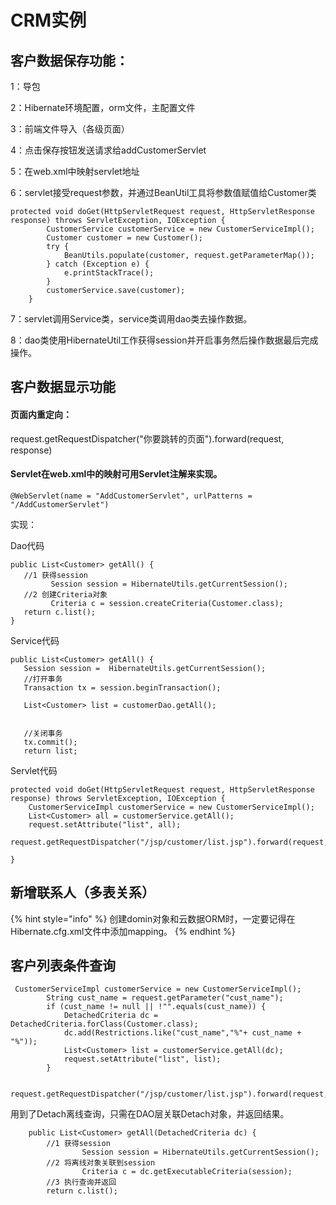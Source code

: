 # CRM实例

## 客户数据保存功能：

1：导包

2：Hibernate环境配置，orm文件，主配置文件

3：前端文件导入（各级页面）

4：点击保存按钮发送请求给addCustomerServlet

5：在web.xml中映射servlet地址

6：servlet接受request参数，并通过BeanUtil工具将参数值赋值给Customer类

```text
protected void doGet(HttpServletRequest request, HttpServletResponse response) throws ServletException, IOException {
        CustomerService customerService = new CustomerServiceImpl();
        Customer customer = new Customer();
        try {
            BeanUtils.populate(customer, request.getParameterMap());
        } catch (Exception e) {
            e.printStackTrace();
        }
        customerService.save(customer);
    }
```

7：servlet调用Service类，service类调用dao类去操作数据。

8：dao类使用HibernateUtil工作获得session并开启事务然后操作数据最后完成操作。

## 客户数据显示功能

#### 页面内重定向：

request.getRequestDispatcher\("你要跳转的页面"\).forward\(request, response\)

#### Servlet在web.xml中的映射可用Servlet注解来实现。

```text
@WebServlet(name = "AddCustomerServlet", urlPatterns = "/AddCustomerServlet")
```

  
实现：

Dao代码

```text
public List<Customer> getAll() {
   //1 获得session
         Session session = HibernateUtils.getCurrentSession();
   //2 创建Criteria对象
         Criteria c = session.createCriteria(Customer.class);
   return c.list();
}
```

 Service代码

```text
public List<Customer> getAll() {
   Session session =  HibernateUtils.getCurrentSession();
   //打开事务
   Transaction tx = session.beginTransaction();
   
   List<Customer> list = customerDao.getAll();
   
   
   //关闭事务
   tx.commit();
   return list;
```

 Servlet代码

```text
protected void doGet(HttpServletRequest request, HttpServletResponse response) throws ServletException, IOException {
    CustomerServiceImpl customerService = new CustomerServiceImpl();
    List<Customer> all = customerService.getAll();
    request.setAttribute("list", all);
    request.getRequestDispatcher("/jsp/customer/list.jsp").forward(request,response);

}
```

## 新增联系人（多表关系）

{% hint style="info" %}
创建domin对象和云数据ORM时，一定要记得在Hibernate.cfg.xml文件中添加mapping。
{% endhint %}

## 客户列表条件查询

```text
 CustomerServiceImpl customerService = new CustomerServiceImpl();
        String cust_name = request.getParameter("cust_name");
        if (cust_name != null || !"".equals(cust_name)) {
            DetachedCriteria dc = DetachedCriteria.forClass(Customer.class);
            dc.add(Restrictions.like("cust_name","%"+ cust_name + "%"));
            List<Customer> list = customerService.getAll(dc);
            request.setAttribute("list", list);
        }

        request.getRequestDispatcher("/jsp/customer/list.jsp").forward(request,response);

```

用到了Detach离线查询，只需在DAO层关联Detach对象，并返回结果。

```text
	public List<Customer> getAll(DetachedCriteria dc) {
		//1 获得session
				Session session = HibernateUtils.getCurrentSession();
		//2 将离线对象关联到session
				Criteria c = dc.getExecutableCriteria(session);
		//3 执行查询并返回
		return c.list();
```

